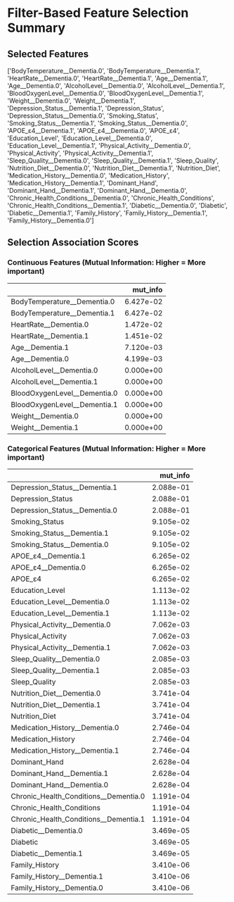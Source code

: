 # Filter-Based Feature Selection Summary


## Selected Features

['BodyTemperature__Dementia.0', 'BodyTemperature__Dementia.1', 'HeartRate__Dementia.0', 'HeartRate__Dementia.1', 'Age__Dementia.1', 'Age__Dementia.0', 'AlcoholLevel__Dementia.0', 'AlcoholLevel__Dementia.1', 'BloodOxygenLevel__Dementia.0', 'BloodOxygenLevel__Dementia.1', 'Weight__Dementia.0', 'Weight__Dementia.1', 'Depression_Status__Dementia.1', 'Depression_Status', 'Depression_Status__Dementia.0', 'Smoking_Status', 'Smoking_Status__Dementia.1', 'Smoking_Status__Dementia.0', 'APOE_ε4__Dementia.1', 'APOE_ε4__Dementia.0', 'APOE_ε4', 'Education_Level', 'Education_Level__Dementia.0', 'Education_Level__Dementia.1', 'Physical_Activity__Dementia.0', 'Physical_Activity', 'Physical_Activity__Dementia.1', 'Sleep_Quality__Dementia.0', 'Sleep_Quality__Dementia.1', 'Sleep_Quality', 'Nutrition_Diet__Dementia.0', 'Nutrition_Diet__Dementia.1', 'Nutrition_Diet', 'Medication_History__Dementia.0', 'Medication_History', 'Medication_History__Dementia.1', 'Dominant_Hand', 'Dominant_Hand__Dementia.1', 'Dominant_Hand__Dementia.0', 'Chronic_Health_Conditions__Dementia.0', 'Chronic_Health_Conditions', 'Chronic_Health_Conditions__Dementia.1', 'Diabetic__Dementia.0', 'Diabetic', 'Diabetic__Dementia.1', 'Family_History', 'Family_History__Dementia.1', 'Family_History__Dementia.0']

## Selection Association Scores 

### Continuous Features (Mutual Information: Higher = More important)

|                              |   mut_info |
|:-----------------------------|-----------:|
| BodyTemperature__Dementia.0  |  6.427e-02 |
| BodyTemperature__Dementia.1  |  6.427e-02 |
| HeartRate__Dementia.0        |  1.472e-02 |
| HeartRate__Dementia.1        |  1.451e-02 |
| Age__Dementia.1              |  7.120e-03 |
| Age__Dementia.0              |  4.199e-03 |
| AlcoholLevel__Dementia.0     |  0.000e+00 |
| AlcoholLevel__Dementia.1     |  0.000e+00 |
| BloodOxygenLevel__Dementia.0 |  0.000e+00 |
| BloodOxygenLevel__Dementia.1 |  0.000e+00 |
| Weight__Dementia.0           |  0.000e+00 |
| Weight__Dementia.1           |  0.000e+00 |

### Categorical Features (Mutual Information: Higher = More important)

|                                       |   mut_info |
|:--------------------------------------|-----------:|
| Depression_Status__Dementia.1         |  2.088e-01 |
| Depression_Status                     |  2.088e-01 |
| Depression_Status__Dementia.0         |  2.088e-01 |
| Smoking_Status                        |  9.105e-02 |
| Smoking_Status__Dementia.1            |  9.105e-02 |
| Smoking_Status__Dementia.0            |  9.105e-02 |
| APOE_ε4__Dementia.1                   |  6.265e-02 |
| APOE_ε4__Dementia.0                   |  6.265e-02 |
| APOE_ε4                               |  6.265e-02 |
| Education_Level                       |  1.113e-02 |
| Education_Level__Dementia.0           |  1.113e-02 |
| Education_Level__Dementia.1           |  1.113e-02 |
| Physical_Activity__Dementia.0         |  7.062e-03 |
| Physical_Activity                     |  7.062e-03 |
| Physical_Activity__Dementia.1         |  7.062e-03 |
| Sleep_Quality__Dementia.0             |  2.085e-03 |
| Sleep_Quality__Dementia.1             |  2.085e-03 |
| Sleep_Quality                         |  2.085e-03 |
| Nutrition_Diet__Dementia.0            |  3.741e-04 |
| Nutrition_Diet__Dementia.1            |  3.741e-04 |
| Nutrition_Diet                        |  3.741e-04 |
| Medication_History__Dementia.0        |  2.746e-04 |
| Medication_History                    |  2.746e-04 |
| Medication_History__Dementia.1        |  2.746e-04 |
| Dominant_Hand                         |  2.628e-04 |
| Dominant_Hand__Dementia.1             |  2.628e-04 |
| Dominant_Hand__Dementia.0             |  2.628e-04 |
| Chronic_Health_Conditions__Dementia.0 |  1.191e-04 |
| Chronic_Health_Conditions             |  1.191e-04 |
| Chronic_Health_Conditions__Dementia.1 |  1.191e-04 |
| Diabetic__Dementia.0                  |  3.469e-05 |
| Diabetic                              |  3.469e-05 |
| Diabetic__Dementia.1                  |  3.469e-05 |
| Family_History                        |  3.410e-06 |
| Family_History__Dementia.1            |  3.410e-06 |
| Family_History__Dementia.0            |  3.410e-06 |